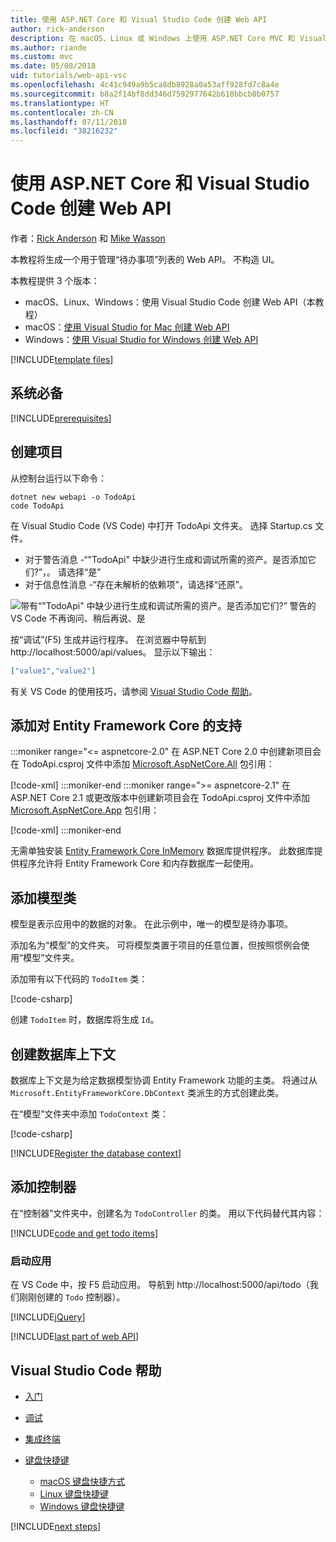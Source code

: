 ```yaml
---
title: 使用 ASP.NET Core 和 Visual Studio Code 创建 Web API
author: rick-anderson
description: 在 macOS、Linux 或 Windows 上使用 ASP.NET Core MVC 和 Visual Studio Code 构建 Web API
ms.author: riande
ms.custom: mvc
ms.date: 05/08/2018
uid: tutorials/web-api-vsc
ms.openlocfilehash: 4c41c949a9b5ca8db8928a0a53aff928fd7c8a4e
ms.sourcegitcommit: b8a2f14bf8dd346d7592977642b610bbcb0b0757
ms.translationtype: HT
ms.contentlocale: zh-CN
ms.lasthandoff: 07/11/2018
ms.locfileid: "38216232"
---
```

# <a name="create-a-web-api-with-aspnet-core-and-visual-studio-code"></a>使用 ASP.NET Core 和 Visual Studio Code 创建 Web API

作者：[Rick Anderson](https://twitter.com/RickAndMSFT) 和 [Mike Wasson](https://github.com/mikewasson)

本教程将生成一个用于管理“待办事项”列表的 Web API。 不构造 UI。

本教程提供 3 个版本：

* macOS、Linux、Windows：使用 Visual Studio Code 创建 Web API（本教程）
* macOS：[使用 Visual Studio for Mac 创建 Web API](xref:tutorials/first-web-api-mac)
* Windows：[使用 Visual Studio for Windows 创建 Web API](xref:tutorials/first-web-api)

<!-- WARNING: The code AND images in this doc are used by uid: tutorials/web-api-vsc, tutorials/first-web-api-mac and tutorials/first-web-api. If you change any code/images in this tutorial, update uid: tutorials/web-api-vsc -->

[!INCLUDE[template files](../includes/webApi/intro.md)]

## <a name="prerequisites"></a>系统必备

[!INCLUDE[prerequisites](~/includes/net-core-prereqs-vscode.md)]

## <a name="create-the-project"></a>创建项目

从控制台运行以下命令：

```console
dotnet new webapi -o TodoApi
code TodoApi
```

在 Visual Studio Code (VS Code) 中打开 TodoApi 文件夹。 选择 Startup.cs 文件。

* 对于警告消息 -“"TodoApi" 中缺少进行生成和调试所需的资产。是否添加它们?”，。 请选择“是”
* 对于信息性消息 -“存在未解析的依赖项”，请选择“还原”。

<!-- uid: tutorials/first-mvc-app-xplat/start-mvc uses the pic below. If you change it, make sure it's consistent -->

![带有“"TodoApi" 中缺少进行生成和调试所需的资产。是否添加它们?” 警告的 VS Code 不再询问、稍后再说、是](web-api-vsc/_static/vsc_restore.png)

按“调试”(F5) 生成并运行程序。 在浏览器中导航到 http://localhost:5000/api/values。 显示以下输出：

```json
["value1","value2"]
```

有关 VS Code 的使用技巧，请参阅 [Visual Studio Code 帮助](#visual-studio-code-help)。

## <a name="add-support-for-entity-framework-core"></a>添加对 Entity Framework Core 的支持

:::moniker range="<= aspnetcore-2.0"
在 ASP.NET Core 2.0 中创建新项目会在 TodoApi.csproj 文件中添加 [Microsoft.AspNetCore.All](https://www.nuget.org/packages/Microsoft.AspNetCore.All) 包引用：

[!code-xml[](first-web-api/samples/2.0/TodoApi/TodoApi.csproj?name=snippet_Metapackage&highlight=2)]
:::moniker-end
:::moniker range=">= aspnetcore-2.1"
在 ASP.NET Core 2.1 或更改版本中创建新项目会在 TodoApi.csproj 文件中添加 [Microsoft.AspNetCore.App](https://www.nuget.org/packages/Microsoft.AspNetCore.App) 包引用：

[!code-xml[](first-web-api/samples/2.1/TodoApi/TodoApi.csproj?name=snippet_Metapackage&highlight=2)]
:::moniker-end

无需单独安装 [Entity Framework Core InMemory](/ef/core/providers/in-memory/) 数据库提供程序。 此数据库提供程序允许将 Entity Framework Core 和内存数据库一起使用。

## <a name="add-a-model-class"></a>添加模型类

模型是表示应用中的数据的对象。 在此示例中，唯一的模型是待办事项。

添加名为“模型”的文件夹。 可将模型类置于项目的任意位置，但按照惯例会使用“模型”文件夹。

添加带有以下代码的 `TodoItem` 类：

[!code-csharp[](first-web-api/samples/2.0/TodoApi/Models/TodoItem.cs)]

创建 `TodoItem` 时，数据库将生成 `Id`。

## <a name="create-the-database-context"></a>创建数据库上下文

数据库上下文是为给定数据模型协调 Entity Framework 功能的主类。 将通过从 `Microsoft.EntityFrameworkCore.DbContext` 类派生的方式创建此类。

在“模型”文件夹中添加 `TodoContext` 类：

[!code-csharp[](first-web-api/samples/2.0/TodoApi/Models/TodoContext.cs)]

[!INCLUDE[Register the database context](../includes/webApi/register_dbContext.md)]

## <a name="add-a-controller"></a>添加控制器

在“控制器”文件夹中，创建名为 `TodoController` 的类。 用以下代码替代其内容：

[!INCLUDE[code and get todo items](../includes/webApi/getTodoItems.md)]

### <a name="launch-the-app"></a>启动应用

在 VS Code 中，按 F5 启动应用。 导航到 http://localhost:5000/api/todo（我们刚刚创建的 `Todo` 控制器）。

[!INCLUDE[jQuery](../includes/webApi/add-jquery.md)]

[!INCLUDE[last part of web API](../includes/webApi/end.md)]

## <a name="visual-studio-code-help"></a>Visual Studio Code 帮助

* [入门](https://code.visualstudio.com/docs)
* [调试](https://code.visualstudio.com/docs/editor/debugging)
* [集成终端](https://code.visualstudio.com/docs/editor/integrated-terminal)
* [键盘快捷键](https://code.visualstudio.com/docs/getstarted/keybindings#_keyboard-shortcuts-reference)

  * [macOS 键盘快捷方式](https://code.visualstudio.com/shortcuts/keyboard-shortcuts-macos.pdf)
  * [Linux 键盘快捷键](https://code.visualstudio.com/shortcuts/keyboard-shortcuts-linux.pdf)
  * [Windows 键盘快捷键](https://code.visualstudio.com/shortcuts/keyboard-shortcuts-windows.pdf)

[!INCLUDE[next steps](../includes/webApi/next.md)]

